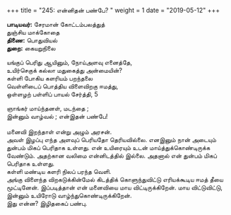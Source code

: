 ﻿+++
title = "245: என்னிதன் பண்பே?  "
weight = 1
date = "2019-05-12"
+++

**பாடியவர்:** சேரமான் கோட்டம்பலத்துத்  
துஞ்சிய மாக்கோதை  
**திணை:** பொதுவியல்  
**துறை:** கையறுநிலை  
  
யங்குப் பெரிது ஆயினும், நோய்அளவு எனைத்தே,  
உயிர்செகுக் கல்லா மதுகைத்து அன்மையின்?  
கள்ளி போகிய களரியம் பறந்தலை  
வெள்ளிடைப் பொத்திய விளைவிறகு ஈமத்து,  
ஒள்ளழற் பள்ளிப் பாயல் சேர்த்தி, 5  
  
ஞாங்கர் மாய்ந்தனள், மடந்தை ;  
இன்னும் வாழ்வல் ; என்இதன் பண்பே!  
   
மனைவி இறந்தாள் என்று அழும் அரசன்.  
அவள் இழப்பு எந்த அளவுப் பெரியதோ தெரியவில்லை. எனஇனும் நான் அடையும் துன்பம் மிகப் பெரிதாக உள்ளது. என் உயிரையும் உடன் மாய்த்துக்கொண்டிருக்க வேண்டும். அதற்கான வலிமை என்னிடத்தில் இல்லை. அதனால் என் துன்பம் மிகப் பெரிதாக உள்ளது.  
கள்ளி மண்டிய களரி நிலப் பரந்த வெளி.  
அங்கு விளைந்த விறகடுக்கின்மேல் கிடத்திக் கொளுந்துவிட்டு எரியக்கூடிய ஈமத் தீயை மூட்டினேன். இப்படித்தான் என் மனைவியை மாய விட்டிருக்கிறேன். மாய விட்டுவிட்டு,  
இன்னும் உயிரோடு வாழ்ந்துகொண்டிருக்கிறேன்.  
இது என்ன? இழிதகைப் பண்பு.  
